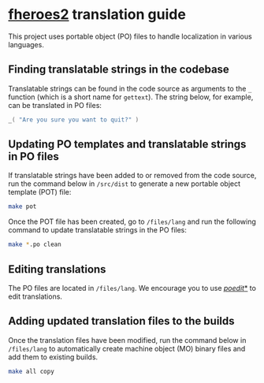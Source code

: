 # [**fheroes2**](README.md) translation guide

This project uses portable object (PO) files to handle localization in various languages.

## Finding translatable strings in the codebase

Translatable strings can be found in the code source as arguments to the `_` function (which is a short name for `gettext`). The string below, for example, can be translated in PO files:

```cpp
_( "Are you sure you want to quit?" )
```

## Updating PO templates and translatable strings in PO files

If translatable strings have been added to or removed from the code source, run the command below in `/src/dist` to generate a new portable object template (POT) file:

```bash
make pot
```

Once the POT file has been created, go to `/files/lang` and run the following command to update translatable strings in the PO files:

```bash
make *.po clean
```

## Editing translations

The PO files are located in `/files/lang`. We encourage you to use [*poedit**](https://poedit.net/) to edit translations.

## Adding updated translation files to the builds

Once the translation files have been modified, run the command below in `/files/lang` to automatically create machine object (MO) binary files and add them to existing builds.

```bash
make all copy
```
